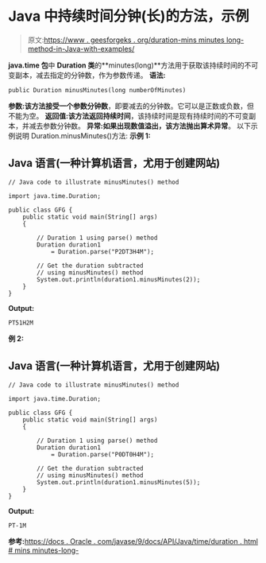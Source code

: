 # Java 中持续时间分钟(长)的方法，示例

> 原文:[https://www . geesforgeks . org/duration-mins minutes long-method-in-Java-with-examples/](https://www.geeksforgeeks.org/duration-minusminuteslong-method-in-java-with-examples/)

**java.time 包**中 **Duration 类**的**minutes(long)**方法用于获取该持续时间的不可变副本，减去指定的分钟数，作为参数传递。
**语法:**

```
public Duration minusMinutes(long numberOfMinutes)
```

**参数:**该方法接受一个参数**分钟数**，即要减去的分钟数。它可以是正数或负数，但不能为空。
**返回值:**该方法返回**持续时间**，该持续时间是现有持续时间的不可变副本，并减去参数分钟数。
**异常:**如果出现数值溢出，该方法抛出**算术异常**。
以下示例说明 Duration.minusMinutes()方法:
**示例 1:**

## Java 语言(一种计算机语言，尤用于创建网站)

```
// Java code to illustrate minusMinutes() method

import java.time.Duration;

public class GFG {
    public static void main(String[] args)
    {

        // Duration 1 using parse() method
        Duration duration1
            = Duration.parse("P2DT3H4M");

        // Get the duration subtracted
        // using minusMinutes() method
        System.out.println(duration1.minusMinutes(2));
    }
}
```

**Output:** 

```
PT51H2M
```

**例 2:**

## Java 语言(一种计算机语言，尤用于创建网站)

```
// Java code to illustrate minusMinutes() method

import java.time.Duration;

public class GFG {
    public static void main(String[] args)
    {

        // Duration 1 using parse() method
        Duration duration1
            = Duration.parse("P0DT0H4M");

        // Get the duration subtracted
        // using minusMinutes() method
        System.out.println(duration1.minusMinutes(5));
    }
}
```

**Output:** 

```
PT-1M
```

**参考:**[https://docs . Oracle . com/javase/9/docs/API/Java/time/duration . html # mins minutes-long-](https://docs.oracle.com/javase/9/docs/api/java/time/Duration.html#minusMinutes-long-)